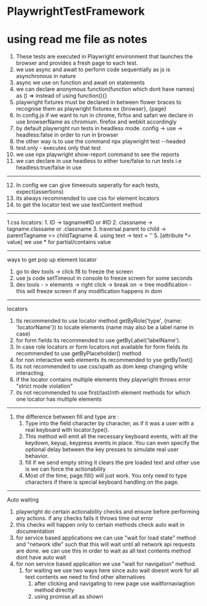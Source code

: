 # PlaywrightTestFramework
# using read me file as notes 
1. These tests are executed in Playwright environment that launches 
the browser and provides a fresh page to each test.
2. we use async and await to perform code sequentially as js is asynchronous in nature
3. async we use on function and await  on statements
4. we can declare anonymous function(function which dont have names) as () => instead of using function(){} 
5. playwright fixtures must be declared in between flower braces to recognise them as playwright fixtures
ex {browser}, {page}
6. In config.js if we want to run in chrome, firfox and safari we declare in use browserName as
chromium. firefox and webkit accordingly
7. by default playwright run tests in headless mode. config -> use -> headless:false in order to run in 
browser
8. the other way is to use the command npx playwright test --headed
9. test.only - executes only that test
10. we use npx playwright show-report command to see the reports
11. we can declare in use headless to either ture/false to run tests i.e headless:true/false in use 

----------------------------------------------
12. In config we can give timeeouts seperatly for each tests, expect(assertions)
13. its always recommended to use css for element locators
14. to get the locator text we use textContent method
---------------------------------------------

1.css locators:
    1. ID -> tagname#ID or #ID
    2. classname -> tagname.classame or .classname
    3. traversal parent to child -> parentTagname >> childTagname
    4. using text -> text = ''
    5. [attribute *= value] we use * for partial/contains value

-----------------------------------------------

ways to get pop up element locator
1. go to dev tools -> click f8 to freeze the screen
2. use js code setTimeout in console to freeze screen for some seconds
3. dev tools - > elements  -> right click -> break on -> tree modification - this will 
freeze screen if any modification happens in dom

------------------------------------------------
 locators
1. Its recommended to use locator method getByRole('type', {name: 'locatorName'}) to locate elements (name may
    also be a label name in case)
2. for form fields its recommended to use getByLabel('labelName').
3. In case role locators or form locators not available for form fields its recommended to
 use getByPlaceholder() method
4. for non interactive web elements its recommended to yse getByText()
5. its not recommended to use css/xpath as dom keep changing while interacting.
6. if the locator contains multiple elements they playwright throws error "strict mode violation"
7. its not recommended to use first/last/nth element methods for which one locator has multiple
elements

----------------------------------------------------

1. the difference between fill and type are :
    1. Type into the field character by character, as if it was a user with a real keyboard 
    with locator.type().
    2. This method will emit all the necessary keyboard events, with all the keydown, keyup, 
    keypress events in place. You can even specify the optional delay between the key 
    presses to simulate real user behavior.
    3. fill if we send empty string it clears the pre loaded text and other use is 
    we can force the actionability
    4. Most of the time, page.fill() will just work. You only need to type characters if there 
    is special keyboard handling on the page.

----------------------------------------------------

Auto waiting
1. playwright do certain actionability checks and ensure before performing any actions. if any checks fails 
it throws time out error
2. this checks will happen only to certain methods check auto wait in documentation
3. for service based applications we can use "wait for load state" method and "network idle" 
such that this will wait until all network api requests are done. we can use this in order to wait
as all text contents method dont have auto wait 
4. for non service based application we use "wait for navigation" method.
    1. for waiting we use two ways here since auto wait doesnt work for all text contents we need to find other
    alternatives
        1. after clicking and navigating to new page use waitfornaviagtion method directly
        2. using promise.all as shown 


